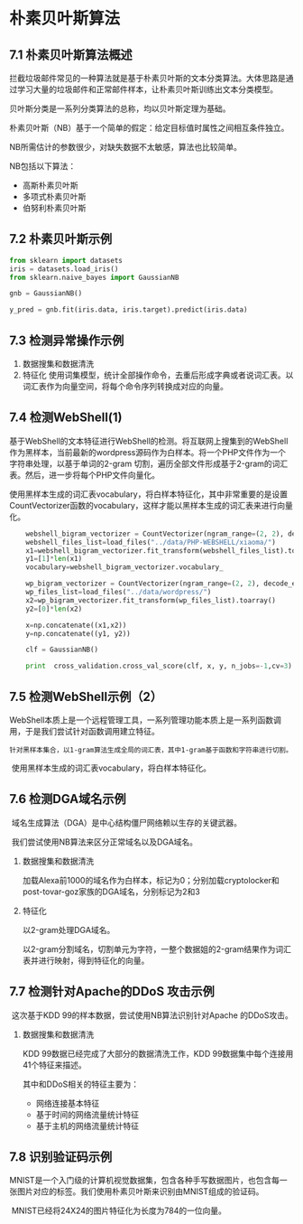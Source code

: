 # 朴素贝叶斯算法

## 7.1  朴素贝叶斯算法概述

拦截垃圾邮件常见的一种算法就是基于朴素贝叶斯的文本分类算法。大体思路是通过学习大量的垃圾邮件和正常邮件样本，让朴素贝叶斯训练出文本分类模型。

贝叶斯分类是一系列分类算法的总称，均以贝叶斯定理为基础。

朴素贝叶斯（NB）基于一个简单的假定：给定目标值时属性之间相互条件独立。

NB所需估计的参数很少，对缺失数据不太敏感，算法也比较简单。

NB包括以下算法：

- 高斯朴素贝叶斯
- 多项式朴素贝叶斯
- 伯努利朴素贝叶斯

## 7.2 朴素贝叶斯示例

```python
from sklearn import datasets
iris = datasets.load_iris()
from sklearn.naive_bayes import GaussianNB

gnb = GaussianNB()

y_pred = gnb.fit(iris.data, iris.target).predict(iris.data)
```

## 7.3 检测异常操作示例

1. 数据搜集和数据清洗
2. 特征化 使用词集模型，统计全部操作命令，去重后形成字典或者说词汇表。以词汇表作为向量空间，将每个命令序列转换成对应的向量。

## 7.4 检测WebShell(1)

​    基于WebShell的文本特征进行WebShell的检测。将互联网上搜集到的WebShell作为黑样本，当前最新的wordpress源码作为白样本。将一个PHP文件作为一个字符串处理，以基于单词的2-gram 切割，遍历全部文件形成基于2-gram的词汇表。然后，进一步将每个PHP文件向量化。

​	使用黑样本生成的词汇表vocabulary，将白样本特征化，其中非常重要的是设置CountVectorizer函数的vocabulary，这样才能以黑样本生成的词汇表来进行向量化。

```python
    webshell_bigram_vectorizer = CountVectorizer(ngram_range=(2, 2), decode_error="ignore", token_pattern = r'\b\w+\b',min_df=1)
    webshell_files_list=load_files("../data/PHP-WEBSHELL/xiaoma/")
    x1=webshell_bigram_vectorizer.fit_transform(webshell_files_list).toarray()
    y1=[1]*len(x1)
    vocabulary=webshell_bigram_vectorizer.vocabulary_

    wp_bigram_vectorizer = CountVectorizer(ngram_range=(2, 2), decode_error="ignore",                                        token_pattern=r'\b\w+\b',min_df=1,vocabulary=vocabulary)
    wp_files_list=load_files("../data/wordpress/")
    x2=wp_bigram_vectorizer.fit_transform(wp_files_list).toarray()
    y2=[0]*len(x2)

    x=np.concatenate((x1,x2))
    y=np.concatenate((y1, y2))

    clf = GaussianNB()

    print  cross_validation.cross_val_score(clf, x, y, n_jobs=-1,cv=3)
```

## 7.5 检测WebShell示例（2）

​	WebShell本质上是一个远程管理工具，一系列管理功能本质上是一系列函数调用，于是我们尝试针对函数调用建立特征。

 	针对黑样本集合，以1-gram算法生成全局的词汇表，其中1-gram基于函数和字符串进行切割。

​	使用黑样本生成的词汇表vocabulary，将白样本特征化。

## 7.6 检测DGA域名示例

​	域名生成算法（DGA）是中心结构僵尸网络赖以生存的关键武器。

​	我们尝试使用NB算法来区分正常域名以及DGA域名。

1. 数据搜集和数据清洗

   加载Alexa前1000的域名作为白样本，标记为0；分别加载cryptolocker和post-tovar-goz家族的DGA域名，分别标记为2和3

2. 特征化

   以2-gram处理DGA域名。

   以2-gram分割域名，切割单元为字符，一整个数据姐的2-gram结果作为词汇表并进行映射，得到特征化的向量。

## 7.7 检测针对Apache的DDoS 攻击示例

​	这次基于KDD 99的样本数据，尝试使用NB算法识别针对Apache 的DDoS攻击。

1. 数据搜集和数据清洗

   KDD 99数据已经完成了大部分的数据清洗工作，KDD 99数据集中每个连接用41个特征来描述。

   其中和DDoS相关的特征主要为：

   - 网络连接基本特征
   - 基于时间的网络流量统计特征
   - 基于主机的网络流量统计特征

## 7.8 	识别验证码示例

​	MNIST是一个入门级的计算机视觉数据集，包含各种手写数据图片，也包含每一张图片对应的标签。我们使用朴素贝叶斯来识别由MNIST组成的验证码。

​	MNIST已经将24X24的图片特征化为长度为784的一位向量。